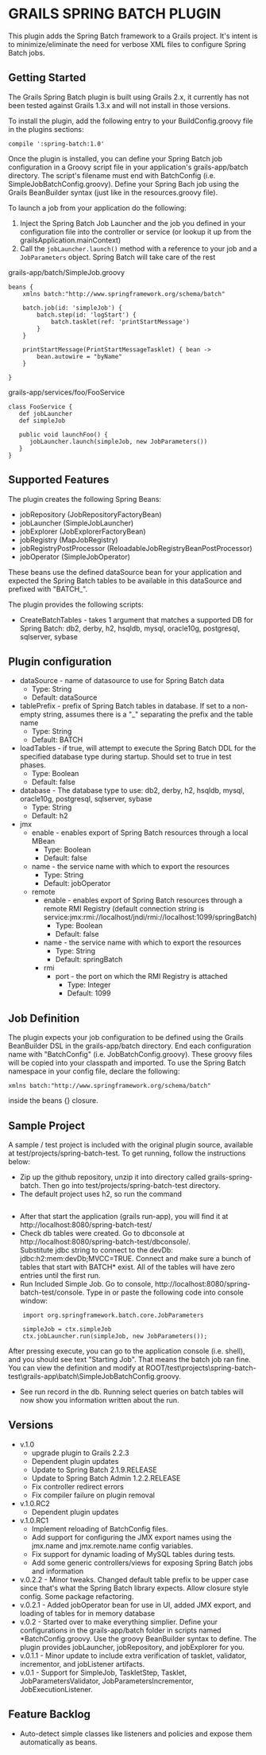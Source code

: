 # GRAILS SPRING BATCH PLUGIN

This plugin adds the Spring Batch framework to a Grails project. It's intent is to minimize/eliminate the need for verbose XML files to configure Spring Batch jobs. 

## Getting Started

The Grails Spring Batch plugin is built using Grails 2.x, it currently has not been tested against Grails 1.3.x and will not install in those versions.

To install the plugin, add the following entry to your BuildConfig.groovy file in the plugins sections:
<pre><code>compile ':spring-batch:1.0'</code></pre>

Once the plugin is installed, you can define your Spring Batch job configuration in a Groovy script file in your application's grails-app/batch directory. The script's filename must end with BatchConfig (i.e. SimpleJobBatchConfig.groovy). Define your Spring Bach job using the Grails BeanBuilder syntax (just like in the resources.groovy file).

To launch a job from your application do the following:
1. Inject the Spring Batch Job Launcher and the job you defined in your configuration file into the controller or service (or lookup it up from the grailsApplication.mainContext)
2. Call the `jobLauncher.launch()` method with a reference to your job and a `JobParameters` object. Spring Batch will take care of the rest

grails-app/batch/SimpleJob.groovy
```
beans {
    xmlns batch:"http://www.springframework.org/schema/batch"

    batch.job(id: 'simpleJob') {
        batch.step(id: 'logStart') {
            batch.tasklet(ref: 'printStartMessage')
        }
    }

    printStartMessage(PrintStartMessageTasklet) { bean ->
        bean.autowire = "byName"
    }

}
```

grails-app/services/foo/FooService
```
class FooService {
   def jobLauncher
   def simpleJob

   public void launchFoo() {
      jobLauncher.launch(simpleJob, new JobParameters())
   }
}
```

## Supported Features

The plugin creates the following Spring Beans:
* jobRepository (JobRepositoryFactoryBean)
* jobLauncher (SimpleJobLauncher)
* jobExplorer (JobExplorerFactoryBean)
* jobRegistry (MapJobRegistry)
* jobRegistryPostProcessor (ReloadableJobRegistryBeanPostProcessor)
* jobOperator (SimpleJobOperator)

These beans use the defined dataSource bean for your application and expected the Spring Batch tables to be available in this dataSource and prefixed with "BATCH_".

The plugin provides the following scripts:
* CreateBatchTables - takes 1 argument that matches a supported DB for Spring Batch: db2, derby, h2, hsqldb, mysql, oracle10g, postgresql, sqlserver, sybase

## Plugin configuration

+ dataSource - name of datasource to use for Spring Batch data
  + Type: String
  + Default: dataSource
+ tablePrefix - prefix of Spring Batch tables in database. If set to a non-empty string, assumes there is a "_" separating the prefix and the table name
  + Type: String
  + Default: BATCH
+ loadTables - if true, will attempt to execute the Spring Batch DDL for the specified database type during startup. Should set to true in test phases.
  + Type: Boolean
  + Default: false
+ database - The database type to use: db2, derby, h2, hsqldb, mysql, oracle10g, postgresql, sqlserver, sybase
  + Type: String
  + Default: h2
+ jmx
  + enable - enables export of Spring Batch resources through a local MBean
      + Type: Boolean
      + Default: false
  + name - the service name with which to export the resources
      + Type: String
      + Default: jobOperator
  + remote
      + enable - enables export of Spring Batch resources through a remote RMI Registry (default connection string is service:jmx:rmi://localhost/jndi/rmi://localhost:1099/springBatch)
          + Type: Boolean
          + Default: false
      + name - the service name with which to export the resources
          + Type: String
          + Default: springBatch
      + rmi
          + port - the port on which the RMI Registry is attached
              + Type: Integer
              + Default: 1099

## Job Definition

The plugin expects your job configuration to be defined using the Grails BeanBuilder DSL in the grails-app/batch directory. End each configuration name with "BatchConfig" (i.e. JobBatchConfig.groovy). These groovy files will be copied into your classpath and imported. To use the Spring Batch namespace in your config file, declare the following:
<pre><code>xmlns batch:"http://www.springframework.org/schema/batch"</code></pre>
inside the beans {} closure.

## Sample Project

A sample / test project is included with the original plugin source, available at test/projects/spring-batch-test.  To get running, follow the instructions below:  

* Zip up the github repository, unzip it into directory called grails-spring-batch.  Then go into test/projects/spring-batch-test directory.  
* The default project uses h2, so run the command 
```    grails create-batch-tables h2
```

* After that start the application (grails run-app), you will find it at http://localhost:8080/spring-batch-test/
* Check db tables were created.  Go to dbconsole at http://localhost:8080/spring-batch-test/dbconsole/.  
   Substitute jdbc string to connect to the devDb: jdbc:h2:mem:devDb;MVCC=TRUE.
   Connect and make sure a bunch of tables that start with BATCH* exist.   All of the tables will have zero entries until the first run. 
* Run Included Simple Job.  Go to console, http://localhost:8080/spring-batch-test/console.  Type in or paste the following code into console window:  

```
    import org.springframework.batch.core.JobParameters

    simpleJob = ctx.simpleJob
    ctx.jobLauncher.run(simpleJob, new JobParameters());
```

After pressing execute, you can go to the application console (i.e. shell), and you should see text "Starting Job".  That means the batch job ran fine.  You can view the definition and modify at ROOT/test\projects\spring-batch-test\grails-app\batch\SimpleJobBatchConfig.groovy.

* See run record in the db.   Running select queries on batch tables will now show you information written about the run. 


## Versions

+ v.1.0
  + upgrade plugin to Grails 2.2.3
  + Dependent plugin updates
  + Update to Spring Batch 2.1.9.RELEASE
  + Update to Spring Batch Admin 1.2.2.RELEASE
  + Fix controller redirect errors
  + Fix compiler failure on plugin removal
+ v.1.0.RC2
  + Dependent plugin updates
+ v.1.0.RC1
  + Implement reloading of BatchConfig files.
  + Add support for configuring the JMX export names using the jmx.name and jmx.remote.name config variables.
  + Fix support for dynamic loading of MySQL tables during tests.
  + Add some generic controllers/views for exposing Spring Batch jobs and information
+ v.0.2.2 - Minor tweaks. Changed default table prefix to be upper case since that's what the Spring Batch library expects. Allow closure style config. Some package refactoring.
+ v.0.2.1 - Added jobOperator bean for use in UI, added JMX export, and loading of tables for in memory database
+ v.0.2 - Started over to make everything simplier. Define your configurations in the grails-app/batch folder in scripts named *BatchConfig.groovy. Use the groovy BeanBuilder syntax to define. The plugin provides jobLauncher, jobRepository, and jobExplorer for you.
+ v.0.1.1 - Minor update to include extra verification of tasklet, validator, incrementor, and jobListener artifacts.
+ v.0.1 - Support for SimpleJob, TaskletStep, Tasklet, JobParametersValidator, JobParametersIncrementor, JobExecutionListener.

## Feature Backlog

+ Auto-detect simple classes like listeners and policies and expose them automatically as beans.